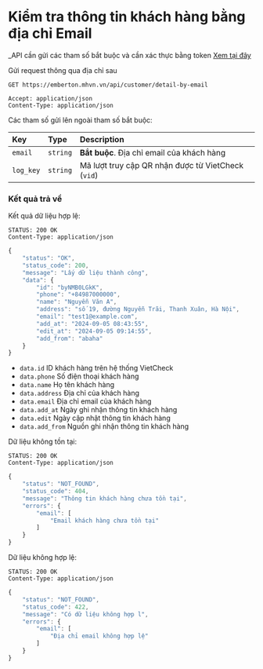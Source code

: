 # Kiểm tra thông tin khách hàng bằng địa chỉ Email

_API cần gửi các tham số bắt buộc và cần xác thực bằng token [Xem tại đây](README.md)

Gửi request thông qua địa chỉ sau
 ```http
GET https://emberton.mhvn.vn/api/customer/detail-by-email

Accept: application/json
Content-Type: application/json
```

Các tham số gửi lên ngoài tham số bắt buộc:

| Key | Type | Description |
| :--- | :--- | :--- |
| `email` | `string` | **Bắt buộc**. Địa chỉ email của khách hàng |
| `log_key` | `string` | Mã lượt truy cập QR nhận được từ VietCheck (`vid`) |

### Kết quả trả về
Kết quả dữ liệu hợp lệ:
 ```http
STATUS: 200 OK
Content-Type: application/json
```
```javascript
{
    "status": "OK",
    "status_code": 200,
    "message": "Lấy dữ liệu thành công",
    "data": {
        "id": "byNMB0LGkK",
        "phone": "+84987000000",
        "name": "Nguyễn Văn A",
        "address": "số 19, đường Nguyễn Trãi, Thanh Xuân, Hà Nội",
        "email": "test1@example.com",
        "add_at": "2024-09-05 08:43:55",
        "edit_at": "2024-09-05 09:14:55",
        "add_from": "abaha"
    }
}
```

- `data.id` ID khách hàng trên hệ thống VietCheck
- `data.phone` Số điện thoại khách hàng
- `data.name` Họ tên khách hàng
- `data.address` Địa chỉ của khách hàng
- `data.email` Địa chỉ email của khách hàng
- `data.add_at` Ngày ghi nhận thông tin khách hàng
- `data.edit` Ngày cập nhật thông tin khách hàng
- `data.add_from` Nguồn ghi nhận thông tin khách hàng

Dữ liệu không tồn tại:
 ```http
STATUS: 200 OK
Content-Type: application/json
```
```javascript
{
    "status": "NOT_FOUND",
    "status_code": 404,
    "message": "Thông tin khách hàng chưa tồn tại",
    "errors": {
        "email": [
            "Email khách hàng chưa tồn tại"
        ]
    }
}
```

Dữ liệu không hợp lệ:
 ```http
STATUS: 200 OK
Content-Type: application/json
```
```javascript
{
    "status": "NOT_FOUND",
    "status_code": 422,
    "message": "Có dữ liệu không hợp l",
    "errors": {
        "email": [
            "Địa chỉ email không hợp lệ"
        ]
    }
}
```
